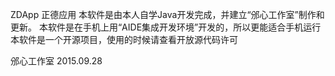 ZDApp
正德应用
本软件是由本人自学Java开发完成，并建立“邠心工作室”制作和更新。
本软件是在手机上用“AIDE集成开发环境”开发的，所以更能适合手机运行
本软件是一个开源项目，使用的时候请查看开放源代码许可


邠心工作室
2015.09.28
